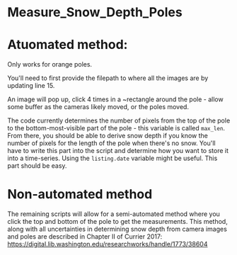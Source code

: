# Measure_Snow_Depth_Poles

# Atuomated method:

Only works for orange poles.

You'll need to first provide the filepath to where all the images are by updating line 15.

An image will pop up, click 4 times in a ~rectangle around the pole - allow some buffer as the cameras likely moved, or the poles moved.

The code currently determines the number of pixels from the top of the pole to the bottom-most-visible part of the pole - this variable is called `max_len`.
From there, you should be able to derive snow depth if you know the number of pixels for the length of the pole when there's no snow. 
You'll have to write this part into the script and determine how you want to store it into a time-series. Using the `listing.date` variable might be useful. This part should be easy. 

# Non-automated method

The remaining scripts will allow for a semi-automated method where you click the top and bottom of the pole to get the measurements. This method, along with all uncertainties in determining snow depth from camera images and poles are described in Chapter II of Currier 2017: https://digital.lib.washington.edu/researchworks/handle/1773/38604
